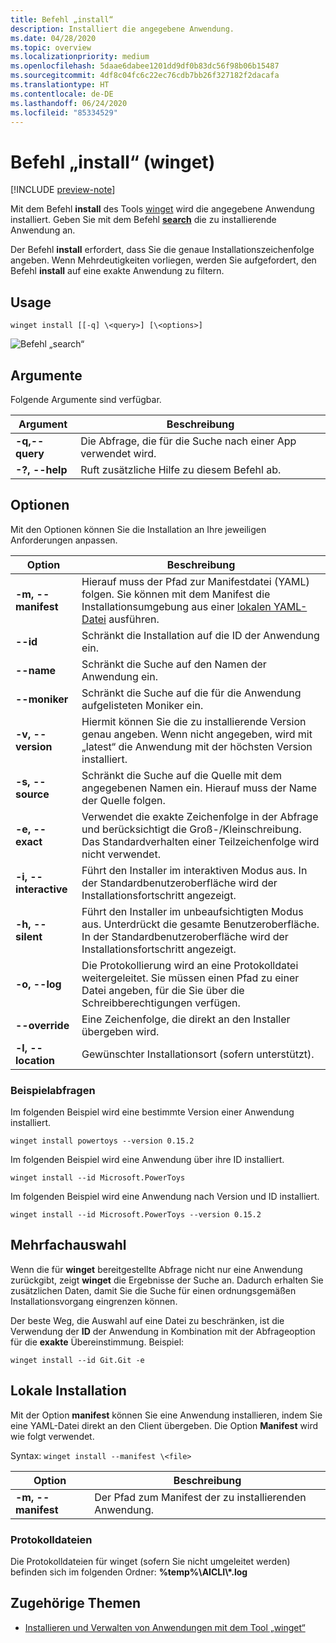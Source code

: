 ```yaml
---
title: Befehl „install“
description: Installiert die angegebene Anwendung.
ms.date: 04/28/2020
ms.topic: overview
ms.localizationpriority: medium
ms.openlocfilehash: 5daae6dabee1201dd9df0b83dc56f98b06b15487
ms.sourcegitcommit: 4df8c04fc6c22ec76cdb7bb26f327182f2dacafa
ms.translationtype: HT
ms.contentlocale: de-DE
ms.lasthandoff: 06/24/2020
ms.locfileid: "85334529"
---
```

# <a name="install-command-winget"></a>Befehl „install“ (winget)

[!INCLUDE [preview-note](../../includes/package-manager-preview.md)]

Mit dem Befehl **install** des Tools [winget](index.md) wird die angegebene Anwendung installiert. Geben Sie mit dem Befehl [**search**](search.md) die zu installierende Anwendung an.  

Der Befehl **install** erfordert, dass Sie die genaue Installationszeichenfolge angeben. Wenn Mehrdeutigkeiten vorliegen, werden Sie aufgefordert, den Befehl **install** auf eine exakte Anwendung zu filtern.

## <a name="usage"></a>Usage

`winget install [[-q] \<query>] [\<options>]`

![Befehl „search“](images\install.png)

## <a name="arguments"></a>Argumente

Folgende Argumente sind verfügbar.

| Argument      | Beschreibung |
|-------------|-------------|  
| **-q,--query**  |  Die Abfrage, die für die Suche nach einer App verwendet wird. |
| **-?, --help** |  Ruft zusätzliche Hilfe zu diesem Befehl ab. |

## <a name="options"></a>Optionen

Mit den Optionen können Sie die Installation an Ihre jeweiligen Anforderungen anpassen.

| Option      | Beschreibung |
|-------------|-------------|  
| **-m, --manifest** |   Hierauf muss der Pfad zur Manifestdatei (YAML) folgen. Sie können mit dem Manifest die Installationsumgebung aus einer [lokalen YAML-Datei](#local-install) ausführen. |
| **--id**    |  Schränkt die Installation auf die ID der Anwendung ein.   |  
| **--name**   |  Schränkt die Suche auf den Namen der Anwendung ein. |  
| **--moniker**   | Schränkt die Suche auf die für die Anwendung aufgelisteten Moniker ein. |  
| **-v, --version**  |  Hiermit können Sie die zu installierende Version genau angeben. Wenn nicht angegeben, wird mit „latest“ die Anwendung mit der höchsten Version installiert. |  
| **-s, --source**   |  Schränkt die Suche auf die Quelle mit dem angegebenen Namen ein. Hierauf muss der Name der Quelle folgen. |  
| **-e, --exact**   |   Verwendet die exakte Zeichenfolge in der Abfrage und berücksichtigt die Groß-/Kleinschreibung. Das Standardverhalten einer Teilzeichenfolge wird nicht verwendet. |  
| **-i, --interactive** |  Führt den Installer im interaktiven Modus aus. In der Standardbenutzeroberfläche wird der Installationsfortschritt angezeigt. |  
| **-h, --silent** |  Führt den Installer im unbeaufsichtigten Modus aus. Unterdrückt die gesamte Benutzeroberfläche. In der Standardbenutzeroberfläche wird der Installationsfortschritt angezeigt. |  
| **-o, --log**  |  Die Protokollierung wird an eine Protokolldatei weitergeleitet. Sie müssen einen Pfad zu einer Datei angeben, für die Sie über die Schreibberechtigungen verfügen. |
| **--override** | Eine Zeichenfolge, die direkt an den Installer übergeben wird.    |
| **-l, --location** |    Gewünschter Installationsort (sofern unterstützt). |

### <a name="example-queries"></a>Beispielabfragen

Im folgenden Beispiel wird eine bestimmte Version einer Anwendung installiert.

```CMD
winget install powertoys --version 0.15.2
```

Im folgenden Beispiel wird eine Anwendung über ihre ID installiert.

```CMD
winget install --id Microsoft.PowerToys
```

Im folgenden Beispiel wird eine Anwendung nach Version und ID installiert.

```CMD
winget install --id Microsoft.PowerToys --version 0.15.2
```

## <a name="multiple-selections"></a>Mehrfachauswahl

Wenn die für **winget** bereitgestellte Abfrage nicht nur eine Anwendung zurückgibt, zeigt **winget** die Ergebnisse der Suche an. Dadurch erhalten Sie zusätzlichen Daten, damit Sie die Suche für einen ordnungsgemäßen Installationsvorgang eingrenzen können.

Der beste Weg, die Auswahl auf eine Datei zu beschränken, ist die Verwendung der **ID** der Anwendung in Kombination mit der Abfrageoption für die **exakte** Übereinstimmung.  Beispiel:

```CMD
winget install --id Git.Git -e 
```

## <a name="local-install"></a>Lokale Installation

Mit der Option **manifest** können Sie eine Anwendung installieren, indem Sie eine YAML-Datei direkt an den Client übergeben. Die Option **Manifest** wird wie folgt verwendet.

Syntax: `winget install --manifest \<file>`

| Option  | Beschreibung |
|-------------|-------------|  
|  **-m, --manifest** | Der Pfad zum Manifest der zu installierenden Anwendung. |

### <a name="log-files"></a>Protokolldateien

Die Protokolldateien für winget (sofern Sie nicht umgeleitet werden) befinden sich im folgenden Ordner: **\%temp%\\AICLI\\*.log**

## <a name="related-topics"></a>Zugehörige Themen

* [Installieren und Verwalten von Anwendungen mit dem Tool „winget“](index.md)
